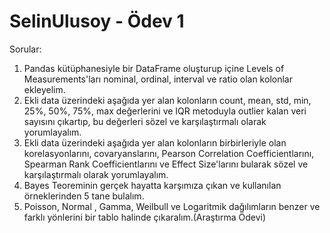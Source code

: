 # SelinUlusoy - Ödev 1

Sorular: 
1) Pandas kütüphanesiyle bir DataFrame oluşturup içine Levels of Measurements'ları nominal, ordinal, interval ve ratio olan kolonlar ekleyelim.
2) Ekli data üzerindeki aşağıda yer alan kolonların count, mean, std, min, 25%, 50%, 75%, max değerlerini ve IQR metoduyla outlier kalan veri sayısını çıkartıp, bu değerleri sözel ve karşılaştırmalı olarak yorumlayalım.
3) Ekli data üzerindeki aşağıda yer alan kolonların birbirleriyle olan korelasyonlarını, covaryanslarını, Pearson Correlation Coefficientlarını, Spearman Rank Coefficientlarını ve Effect Size'larını bularak sözel ve karşılaştırmalı olarak yorumlayalım.
4) Bayes Teoreminin gerçek hayatta karşımıza çıkan ve kullanılan örneklerinden 5 tane bulalım.
5) Poisson, Normal , Gamma, Weilbull ve Logaritmik dağılımların benzer ve farklı yönlerini bir tablo halinde çıkaralım.(Araştırma Ödevi)
